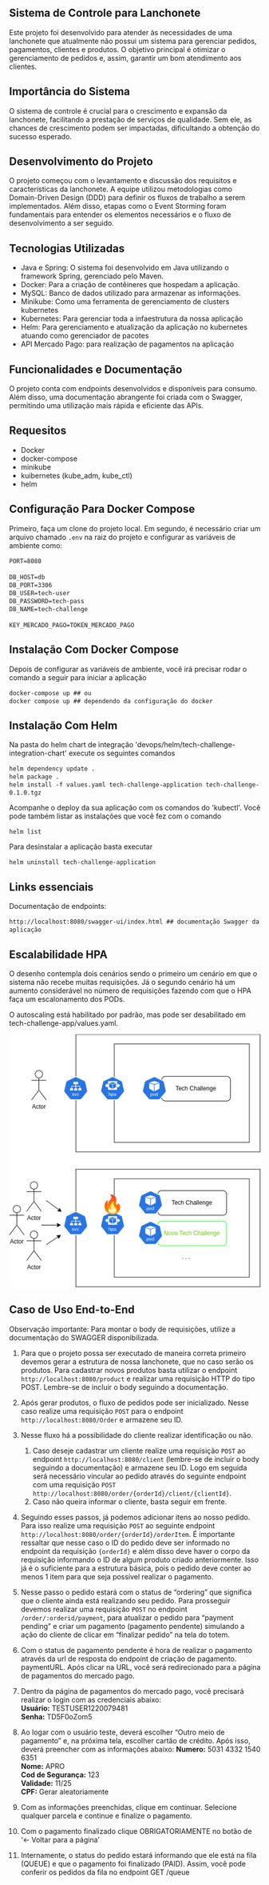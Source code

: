## Sistema de Controle para Lanchonete
Este projeto foi desenvolvido para atender às necessidades de uma lanchonete que atualmente não possui um sistema para gerenciar pedidos, pagamentos, clientes e produtos. O objetivo principal é otimizar o gerenciamento de pedidos e, assim, garantir um bom atendimento aos clientes.

## Importância do Sistema
O sistema de controle é crucial para o crescimento e expansão da lanchonete, facilitando a prestação de serviços de qualidade. Sem ele, as chances de crescimento podem ser impactadas, dificultando a obtenção do sucesso esperado.

## Desenvolvimento do Projeto
O projeto começou com o levantamento e discussão dos requisitos e características da lanchonete. A equipe utilizou metodologias como Domain-Driven Design (DDD) para definir os fluxos de trabalho a serem implementados. Além disso, etapas como o Event Storming foram fundamentais para entender os elementos necessários e o fluxo de desenvolvimento a ser seguido.

## Tecnologias Utilizadas
- Java e Spring: O sistema foi desenvolvido em Java utilizando o framework Spring, gerenciado pelo Maven.
- Docker: Para a criação de contêineres que hospedam a aplicação.
- MySQL: Banco de dados utilizado para armazenar as informações.
- Minikube: Como uma ferramenta de gerenciamento de clusters kubernetes
- Kubernetes: Para gerenciar toda a infaestrutura da nossa aplicação
- Helm: Para gerenciamento e atualização da aplicação no kubernetes atuando como gerenciador de pacotes
- API Mercado Pago: para realização de pagamentos na aplicação

## Funcionalidades e Documentação
O projeto conta com endpoints desenvolvidos e disponíveis para consumo. Além disso, uma documentação abrangente foi criada com o Swagger, permitindo uma utilização mais rápida e eficiente das APIs.

## Requesitos
- Docker
- docker-compose
- minikube
- kuibernetes (kube_adm, kube_ctl)
- helm


## Configuração Para Docker Compose
Primeiro, faça um clone do projeto local.
Em segundo, é necessário criar um arquivo chamado `.env` na raiz do projeto e configurar as variáveis de ambiente como:
```
PORT=8080

DB_HOST=db
DB_PORT=3306
DB_USER=tech-user
DB_PASSWORD=tech-pass
DB_NAME=tech-challenge

KEY_MERCADO_PAGO=TOKEN_MERCADO_PAGO
```
## Instalação Com Docker Compose
Depois de configurar as variáveis de ambiente, você irá precisar rodar o comando a seguir para iniciar a aplicação
```
docker-compose up ## ou
docker compose up ## dependendo da configuração do docker
```
## Instalação Com Helm
Na pasta do helm chart de integração 'devops/helm/tech-challenge-integration-chart' execute os seguintes comandos
```
helm dependency update .
helm package .
helm install -f values.yaml tech-challenge-application tech-challenge-0.1.0.tgz
```
Acompanhe o deploy da sua aplicação com os comandos do 'kubectl'. Você pode também listar as instalações que você fez com o comando
```
helm list
```
Para desinstalar a aplicação basta executar
```
helm uninstall tech-challenge-application
```
## Links essenciais
Documentação de endpoints:
```
http://localhost:8080/swagger-ui/index.html ## documentação Swagger da aplicação
```

## Escalabilidade HPA
O desenho contempla dois cenários sendo o primeiro um cenário em que o sistema não recebe muitas requisições. Já o segundo cenário há um aumento considerável no número de requisições fazendo com que o HPA faça um escalonamento dos PODs.

O autoscaling está habilitado por padrão, mas pode ser desabilitado em tech-challenge-app/values.yaml.

[![image](https://github.com/PosTechChallengeFIAP/tech-challenge/blob/main/docs/TechC.drawio.png)](/)

## Caso de Uso End-to-End

Observação importante: Para montar o body de requisições, utilize a documentação do
SWAGGER disponibilizada.

1. Para que o projeto possa ser executado de maneira correta primeiro devemos gerar a
estrutura de nossa lanchonete, que no caso serão os produtos. Para cadastrar novos
produtos basta utilizar o endpoint `http://localhost:8080/product` e realizar uma requisição
HTTP do tipo POST. Lembre-se de incluir o body seguindo a documentação.

2. Após gerar produtos, o fluxo de pedidos pode ser inicializado. Nesse caso realize uma
requisição `POST` para o endpoint `http://localhost:8080/Order` e armazene seu ID.

3. Nesse fluxo há a possibilidade do cliente realizar identificação ou não.

    1. Caso deseje cadastrar um cliente realize uma requisição `POST` ao endpoint
`http://localhost:8080/client` (lembre-se de incluir o body seguindo a documentação) e
armazene seu ID. Logo em seguida será necessário vincular ao pedido através do seguinte
endpoint com uma requisição `POST http://localhost:8080/order/{orderId}/client/{clientId}`.
    2. Caso não queira informar o cliente, basta seguir em frente.

4. Seguindo esses passos, já podemos adicionar itens ao nosso pedido. Para isso realize
uma requisição `POST` ao seguinte endpoint `http://localhost:8080/order/{orderId}/orderItem`.
É importante ressaltar que nesse caso o ID do pedido deve ser informado no endpoint da
requisição `{orderId}` e além disso deve haver o corpo da requisição informando o ID de
algum produto criado anteriormente.
Isso já é o suficiente para a estrutura básica, pois o pedido deve conter ao menos 1
item para que seja possível realizar o pagamento.

5. Nesse passo o pedido estará com o status de “ordering” que significa que o cliente ainda
está realizando seu pedido. Para prosseguir devemos realizar uma requisição `POST` no
endpoint `/order/:orderid/payment`, para atualizar o pedido para “payment pending” e criar um
pagamento (pagamento pendente) simulando a ação do cliente de clicar em “finalizar
pedido” na tela do totem.

6. Com o status de pagamento pendente é hora de realizar o pagamento através da url de
resposta do endpoint de criação de pagamento. paymentURL. Após clicar na URL, você
será redirecionado para a página de pagamentos do mercado pago.

7. Dentro da página de pagamentos do mercado pago, você precisará realizar o login com
as credenciais abaixo:  
__Usuário:__ TESTUSER1220079481  
__Senha:__ TD5F0oZom5  

9. Ao logar com o usuário teste, deverá escolher “Outro meio de pagamento” e, na próxima
tela, escolher cartão de crédito. Após isso, deverá preencher com as informações abaixo:
__Numero:__ 5031 4332 1540 6351  
__Nome:__ APRO  
__Cod de Segurança:__ 123  
__Validade:__ 11/25  
__CPF:__ Gerar aleatoriamente  

10. Com as informações preenchidas, clique em continuar. Selecione qualquer parcela e
continue e finalize o pagamento.

11. Com o pagamento finalizado clique OBRIGATORIAMENTE no botão de ‘<- Voltar para a
página’

12. Internamente, o status do pedido estará informando que ele está na fila (QUEUE) e que
o pagamento foi finalizado (PAID). Assim, você pode conferir os pedidos da fila no endpoint
GET /queue
